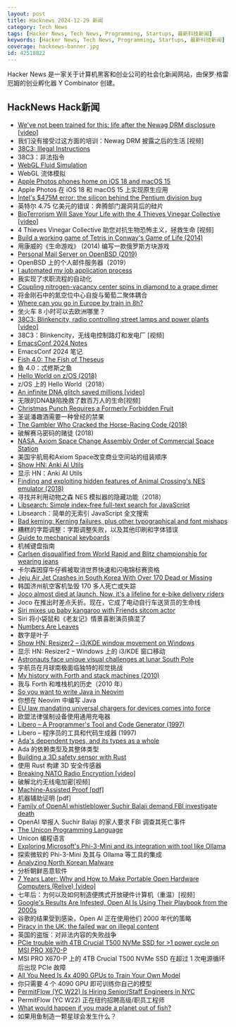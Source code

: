 ```yaml
---
layout: post
title: Hacknews 2024-12-29 新闻
category: Tech News
tags: [Hacker News, Tech News, Programming, Startups, 最新科技新闻]
keywords: [Hacker News, Tech News, Programming, Startups, 最新科技新闻]
coverage: hacknews-banner.jpg
id: 42518822
---
```


Hacker News 是一家关于计算机黑客和创业公司的社会化新闻网站，由保罗·格雷厄姆的创业孵化器 Y Combinator 创建。

## HackNews Hack新闻

- [We've not been trained for this: life after the Newag DRM disclosure [video]](https://media.ccc.de/v/38c3-we-ve-not-been-trained-for-this-life-after-the-newag-drm-disclosure)
- 我们没有接受过这方面的培训：Newag DRM 披露之后的生活 [视频]
- [38C3: Illegal Instructions](https://media.ccc.de/c/38c3)
- 38C3：非法指令
- [WebGL Fluid Simulation](https://paveldogreat.github.io/WebGL-Fluid-Simulation/)
- WebGL 流体模拟
- [Apple Photos phones home on iOS 18 and macOS 15](https://lapcatsoftware.com/articles/2024/12/3.html)
- Apple Photos 在 iOS 18 和 macOS 15 上实现原生应用
- [Intel's $475M error: the silicon behind the Pentium division bug](https://www.righto.com/2024/12/this-die-photo-of-pentium-shows.html)
- 英特尔 4.75 亿美元的错误：奔腾部门漏洞背后的硅片
- [BioTerrorism Will Save Your Life with the 4 Thieves Vinegar Collective [video]](https://media.ccc.de/v/38c3-bioterrorism-will-save-your-life-with-the-4-thieves-vinegar-collective)
- 4 Thieves Vinegar Collective 助您对抗生物恐怖主义，拯救生命 [视频]
- [Build a working game of Tetris in Conway's Game of Life (2014)](https://codegolf.stackexchange.com/questions/11880/build-a-working-game-of-tetris-in-conways-game-of-life)
- 用康威的《生命游戏》 (2014) 编写一款俄罗斯方块游戏
- [Personal Mail Server on OpenBSD (2019)](https://nicolascarpi.github.io/openbsd/2019/04/03/openbsd-mail-server.html)
- OpenBSD 上的个人邮件服务器（2019）
- [I automated my job application process](https://blog.daviddodda.com/how-i-automated-my-job-application-process-part-1)
- 我实现了求职流程的自动化
- [Coupling nitrogen-vacancy center spins in diamond to a grape dimer](https://journals.aps.org/prapplied/abstract/10.1103/PhysRevApplied.22.064078)
- 将金刚石中的氮空位中心自旋与葡萄二聚体耦合
- [Where can you go in Europe by train in 8h?](https://www.chronotrains.com/en)
- 坐火车 8 小时可以去欧洲哪里？
- [38C3: Blinkencity, radio controlling street lamps and power plants [video]](https://media.ccc.de/v/38c3-blinkencity-radio-controlling-street-lamps-and-power-plants)
- 38C3：Blinkencity，无线电控制路灯和发电厂 [视频]
- [EmacsConf 2024 Notes](https://sachachua.com/blog/2024/12/emacsconf-2024-notes/)
- EmacsConf 2024 笔记
- [Fish 4.0: The Fish of Theseus](https://fishshell.com/blog/rustport/)
- 鱼 4.0：忒修斯之鱼
- [Hello World on z/OS (2018)](https://medium.com/the-technical-archaeologist/hello-world-on-z-os-a0ef31c1e87f)
- z/OS 上的 Hello World（2018）
- [An infinite DNA glitch saved millions [video]](https://www.youtube.com/watch?v=zaXKQ70q4KQ)
- 无限的DNA缺陷挽救了数百万人的生命[视频]
- [Christmas Punch Requires a Formerly Forbidden Fruit](https://www.atlasobscura.com/articles/how-to-make-ponche-navideno)
- 圣诞潘趣酒需要一种曾经的禁果
- [The Gambler Who Cracked the Horse-Racing Code (2018)](https://www.bloomberg.com/news/features/2018-05-03/the-gambler-who-cracked-the-horse-racing-code)
- 破解赛马密码的赌徒 (2018)
- [NASA, Axiom Space Change Assembly Order of Commercial Space Station](https://www.nasa.gov/humans-in-space/nasa-axiom-space-change-assembly-order-of-commercial-space-station/)
- 美国宇航局和Axiom Space改变商业空间站的组装顺序
- [Show HN: Anki AI Utils](https://github.com/thiswillbeyourgithub/AnkiAIUtils)
- 显示 HN：Anki AI Utils
- [Finding and exploiting hidden features of Animal Crossing's NES emulator (2018)](https://jamchamb.net/2018/07/11/animal-crossing-nes-emulator-hacks.html)
- 寻找并利用动物之森 NES 模拟器的隐藏功能（2018）
- [Libsearch: Simple index-free full-text search for JavaScript](https://github.com/thesephist/libsearch)
- Libsearch：简单的无索引 JavaScript 全文搜索
- [Bad keming: Kerning failures, plus other typographical and font mishaps](https://badkeming.com)
- 糟糕的字距调整：字距调整失败，以及其他印刷和字体错误
- [Guide to mechanical keyboards](https://arstechnica.com/gadgets/2022/03/the-ars-technica-guide-to-mechanical-keyboards/)
- 机械键盘指南
- [Carlsen disqualified from World Rapid and Blitz championship for wearing jeans](https://www.timesnownews.com/sports/magnus-carlsen-disqualified-from-world-rapid-and-blitz-championship-for-wearing-jeans-article-116727852)
- 卡尔森因穿牛仔裤被取消世界快速和闪电锦标赛资格
- [Jeju Air Jet Crashes in South Korea With Over 170 Dead or Missing](https://www.bloomberg.com/news/articles/2024-12-29/plane-crashes-at-s-korea-airport-killing-at-least-23-yonhap)
- 韩国济州航空客机坠毁 170 多人死亡或失踪
- [Joco almost died at launch. Now, it's a lifeline for e-bike delivery riders](https://techcrunch.com/2024/11/30/joco-almost-died-at-launch-now-its-a-lifeline-for-e-bike-delivery-riders-and-a-profitable-business/)
- Joco 在推出时差点夭折。现在，它成了电动自行车送货员的生命线
- [Siri mixes up baby kangaroo with Friends sitcom actor](https://mastodon.social/@gedeonm/113733251680699746)
- Siri 将小袋鼠和《老友记》情景喜剧演员搞混了
- [Numbers Are Leaves](https://www.christo.sh/numbers-are-leaves/)
- 数字是叶子
- [Show HN: Resizer2 – i3/KDE window movement on Windows](https://github.com/alvesvaren/resizer2)
- 显示 HN: Resizer2 – Windows 上的 i3/KDE 窗口移动
- [Astronauts face unique visual challenges at lunar South Pole](https://phys.org/news/2024-12-astronauts-unique-visual-lunar-south.html)
- 宇航员在月球南极面临独特的视觉挑战
- [My history with Forth and stack machines (2010)](https://yosefk.com/blog/my-history-with-forth-stack-machines.html)
- 我与 Forth 和堆栈机的历史（2010 年）
- [So you want to write Java in Neovim](https://ptrtojoel.dev/posts/so-you-want-to-write-java-in-neovim/)
- 你想在 Neovim 中编写 Java
- [EU law mandating universal chargers for devices comes into force](https://www.france24.com/en/europe/20241228-eu-law-mandating-universal-chargers-for-devices-comes-into-force)
- 欧盟法律强制设备使用通用充电器
- [Libero – A Programmer's Tool and Code Generator (1997)](https://imatix-legacy.github.io/libero/index.htm)
- Libero – 程序员的工具和代码生成器 (1997)
- [Ada's dependent types, and its types as a whole](https://nytpu.com/gemlog/2024-12-27)
- Ada 的依赖类型及其整体类型
- [Building a 3D safety sensor with Rust](https://www.sonair.com/journal/building-for-safety-with-rust)
- 使用 Rust 构建 3D 安全传感器
- [Breaking NATO Radio Encryption [video]](https://media.ccc.de/v/38c3-breaking-nato-radio-encryption)
- 破解北约无线电加密[视频]
- [Machine-Assisted Proof [pdf]](https://www.ams.org/notices/202501/rnoti-p6.pdf)
- 机器辅助证明 [pdf]
- [Family of OpenAI whistleblower Suchir Balaji demand FBI investigate death](https://www.theguardian.com/us-news/2024/dec/28/openai-whistleblower-suchir-balaji)
- OpenAI 举报人 Suchir Balaji 的家人要求 FBI 调查其死亡事件
- [The Unicon Programming Language](https://btiffin.users.sourceforge.net/up/unicon.html)
- Unicon 编程语言
- [Exploring Microsoft's Phi-3-Mini and its integration with tool like Ollama](https://pieces.app/blog/phi-3-mini-integrations)
- 探索微软的 Phi-3-Mini 及其与 Ollama 等工具的集成
- [Analyzing North Korean Malware](https://medium.com/@henrique4win/analyzing-north-korean-malware-95dc3325d943)
- 分析朝鲜恶意软件
- [7 Years Later: Why and How to Make Portable Open Hardware Computers (Relive) [video]](https://media.ccc.de/v/38c3-7-years-later-why-and-how-to-make-portable-open-hardware-computers)
- 七年后：为何以及如何制造便携式开放硬件计算机（重温）[视频]
- [Google's Results Are Infested, Open AI Is Using Their Playbook from the 2000s](https://chuckwnelson.com/blog/google-search-results-infested-open-ai-using-google-playbook)
- 谷歌的结果受到感染，Open AI 正在使用他们 2000 年代的策略
- [Piracy in the UK: the failed war on illegal content](https://www.huckmag.com/article/piracy-in-the-uk-the-failed-war-on-illegal-content)
- 英国的盗版：对非法内容的失败战争
- [PCIe trouble with 4TB Crucial T500 NVMe SSD for >1 power cycle on MSI PRO X670-P](https://forum.level1techs.com/t/bizarre-pcie-trouble-with-4tb-crucial-t500-nvme-ssd/222915)
- MSI PRO X670-P 上的 4TB Crucial T500 NVMe SSD 在超过 1 次电源循环后出现 PCIe 故障
- [All You Need Is 4x 4090 GPUs to Train Your Own Model](https://sabareesh.com/posts/llm-rig/)
- 你只需要 4 个 4090 GPU 即可训练你自己的模型
- [PermitFlow (YC W22) Is Hiring Senior/Staff Engineers in NYC](https://jobs.ashbyhq.com/permitflow?departmentId=d33195eb-8978-4439-abc6-5a8a072de808)
- PermitFlow (YC W22) 正在纽约招聘高级/职员工程师
- [What would happen if you made a planet out of fish?](https://james-simon.github.io/blog/fish-planet/)
- 如果用鱼制造一颗星球会发生什么？

